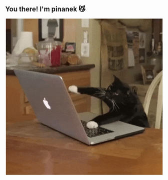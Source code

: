 ## You there! I'm pinanek 😼

<p align="center">
  <img src="assets/typing-tuxedo-cat.gif" alt="Typing tuxedo cat" width="500" />
</p>
